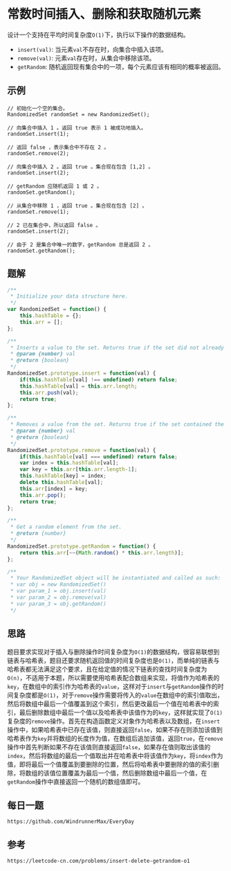 # 常数时间插入、删除和获取随机元素
设计一个支持在平均时间复杂度`O(1)`下，执行以下操作的数据结构。
* `insert(val)`: 当元素`val`不存在时，向集合中插入该项。
* `remove(val)`: 元素`val`存在时，从集合中移除该项。
* `getRandom`: 随机返回现有集合中的一项，每个元素应该有相同的概率被返回。


## 示例

```
// 初始化一个空的集合。
RandomizedSet randomSet = new RandomizedSet();

// 向集合中插入 1 。返回 true 表示 1 被成功地插入。
randomSet.insert(1);

// 返回 false ，表示集合中不存在 2 。
randomSet.remove(2);

// 向集合中插入 2 。返回 true 。集合现在包含 [1,2] 。
randomSet.insert(2);

// getRandom 应随机返回 1 或 2 。
randomSet.getRandom();

// 从集合中移除 1 ，返回 true 。集合现在包含 [2] 。
randomSet.remove(1);

// 2 已在集合中，所以返回 false 。
randomSet.insert(2);

// 由于 2 是集合中唯一的数字，getRandom 总是返回 2 。
randomSet.getRandom();
```

## 题解

```javascript
/**
 * Initialize your data structure here.
 */
var RandomizedSet = function() {
    this.hashTable = {};
    this.arr = [];
};

/**
 * Inserts a value to the set. Returns true if the set did not already contain the specified element. 
 * @param {number} val
 * @return {boolean}
 */
RandomizedSet.prototype.insert = function(val) {
    if(this.hashTable[val] !== undefined) return false;
    this.hashTable[val] = this.arr.length;
    this.arr.push(val);
    return true;
};

/**
 * Removes a value from the set. Returns true if the set contained the specified element. 
 * @param {number} val
 * @return {boolean}
 */
RandomizedSet.prototype.remove = function(val) {
    if(this.hashTable[val] === undefined) return false;
    var index = this.hashTable[val];
    var key = this.arr[this.arr.length-1];
    this.hashTable[key] = index;
    delete this.hashTable[val];
    this.arr[index] = key;
    this.arr.pop();
    return true;
};

/**
 * Get a random element from the set.
 * @return {number}
 */
RandomizedSet.prototype.getRandom = function() {
    return this.arr[~~(Math.random() * this.arr.length)];
};

/**
 * Your RandomizedSet object will be instantiated and called as such:
 * var obj = new RandomizedSet()
 * var param_1 = obj.insert(val)
 * var param_2 = obj.remove(val)
 * var param_3 = obj.getRandom()
 */
```

## 思路
题目要求实现对于插入与删除操作时间复杂度为`O(1)`的数据结构，很容易联想到链表与哈希表，题目还要求随机返回值的时间复杂度也是`O(1)`，而单纯的链表与哈希表都无法满足这个要求，且在给定值的情况下链表的查找时间复杂度为`O(n)`，不适用于本题，所以需要使用哈希表配合数组来实现，将值作为哈希表的`key`，在数组中的索引作为哈希表的`value`，这样对于`insert`与`getRandom`操作的时间复杂度都是`O(1)`，对于`remove`操作需要将传入的`value`在数组中的索引值取出，然后将数组中最后一个值覆盖到这个索引，然后更改最后一个值在哈希表中的索引，最后删除数组中最后一个值以及哈希表中该值作为的`key`，这样就实现了`O(1)`复杂度的`remove`操作。首先在构造函数定义对象作为哈希表以及数组，在`insert`操作中，如果哈希表中已存在该值，则直接返回`false`，如果不存在则添加该值到哈希表作为`key`并将数组的长度作为值，在数组后追加该值，返回`true`，在`remove`操作中首先判断如果不存在该值则直接返回`false`，如果存在值则取出该值的`index`，然后将数组的最后一个值取出并在哈希表中将该值作为`key`，将`index`作为值，即将最后一个值覆盖到要删除的位置，然后将哈希表中要删除的值的索引删除，将数组的该值位置覆盖为最后一个值，然后删除数组中最后一个值，在`getRandom`操作中直接返回一个随机的数组值即可。


## 每日一题

```
https://github.com/WindrunnerMax/EveryDay
```

## 参考

```
https://leetcode-cn.com/problems/insert-delete-getrandom-o1
```
